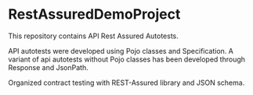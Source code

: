 # RestAssuredDemoProject
This repository contains API Rest Assured Autotests.

API autotests were developed using Pojo classes and Specification.
A variant of api autotests without Pojo classes has been developed through Response and JsonPath.

Organized contract testing with REST-Assured library and JSON schema.
